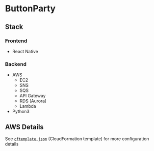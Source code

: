 # ButtonParty

## Stack
### Frontend
 - React Native
### Backend
 - AWS
   - EC2
   - SNS
   - SQS
   - API Gateway
   - RDS (Aurora)
   - Lambda
 - Python3

## AWS Details
See [`cftemplate.json`](https://github.com/bnidevs/ButtonParty/blob/main/cftemplate.json) (CloudFormation template) for more configuration details

